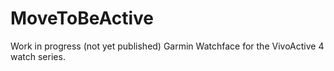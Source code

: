 # MoveToBeActive
Work in progress (not yet published) Garmin Watchface for the VivoActive 4 watch series.
